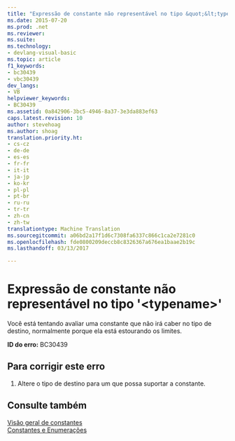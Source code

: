```yaml
---
title: "Expressão de constante não representável no tipo &quot;&lt;typename&gt;&quot; | Documentos do Microsoft"
ms.date: 2015-07-20
ms.prod: .net
ms.reviewer: 
ms.suite: 
ms.technology:
- devlang-visual-basic
ms.topic: article
f1_keywords:
- bc30439
- vbc30439
dev_langs:
- VB
helpviewer_keywords:
- BC30439
ms.assetid: 0a842906-3bc5-4946-8a37-3e3da883ef63
caps.latest.revision: 10
author: stevehoag
ms.author: shoag
translation.priority.ht:
- cs-cz
- de-de
- es-es
- fr-fr
- it-it
- ja-jp
- ko-kr
- pl-pl
- pt-br
- ru-ru
- tr-tr
- zh-cn
- zh-tw
translationtype: Machine Translation
ms.sourcegitcommit: a06bd2a17f1d6c7308fa6337c866c1ca2e7281c0
ms.openlocfilehash: fde0800209deccb8c8326367a676ea1baae2b19c
ms.lasthandoff: 03/13/2017

---
```

# <a name="constant-expression-not-representable-in-type-39lttypenamegt39"></a>Expressão de constante não representável no tipo '&lt;typename&gt;'
Você está tentando avaliar uma constante que não irá caber no tipo de destino, normalmente porque ela está estourando os limites.  
  
 **ID do erro:** BC30439  
  
## <a name="to-correct-this-error"></a>Para corrigir este erro  
  
1.  Altere o tipo de destino para um que possa suportar a constante.  
  
## <a name="see-also"></a>Consulte também  
 [Visão geral de constantes](../../../visual-basic/programming-guide/language-features/constants-enums/constants-overview.md)   
 [Constantes e Enumerações](../../../visual-basic/language-reference/constants-and-enumerations.md)
